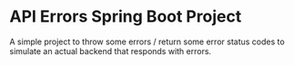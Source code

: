 # API Errors Spring Boot Project

A simple project to throw some errors / return some error status codes
to simulate an actual backend that responds with errors.
